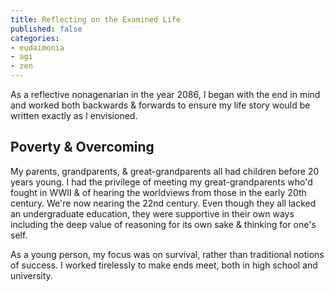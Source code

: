 ```yaml
---
title: Reflecting on the Examined Life
published: false
categories:
- eudaimonia
- agi
- zen
---
```


As a reflective nonagenarian in the year 2086, I began with the end in mind 
and worked both backwards & forwards to ensure my life story would be written exactly as I envisioned.

## Poverty & Overcoming

My parents, grandparents, & great-grandparents all had children before 20 years young. 
I had the privilege of meeting my great-grandparents who'd fought in WWII & of
hearing the worldviews from those in the early 20th century. 
We're now nearing the 22nd century. 
Even though they all lacked an undergraduate education, they were supportive in their own ways
including the deep value of reasoning for its own sake & thinking for one's self.

As a young person, my focus was on survival, rather than traditional notions of success. 
I worked tirelessly to make ends meet, both in high school and university.